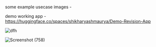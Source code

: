 some example usecase images - 

demo working app - https://huggingface.co/spaces/shikharyashmaurya/Demo-Revision-App

![dfh](https://github.com/user-attachments/assets/91b1ed3f-bc22-4f58-b3e3-db6d70ddc83b)


![Screenshot (758)](https://github.com/user-attachments/assets/6428bfd4-ab0c-4565-a1a7-faee6d726388)
